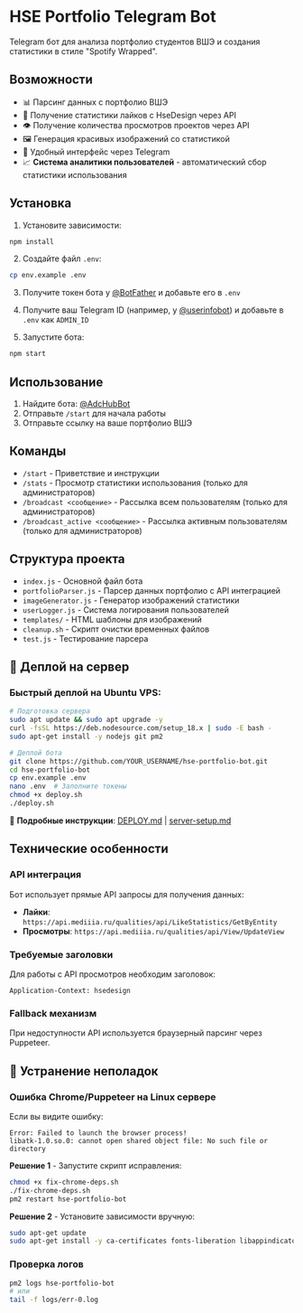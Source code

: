 # HSE Portfolio Telegram Bot

Telegram бот для анализа портфолио студентов ВШЭ и создания статистики в стиле "Spotify Wrapped".

## Возможности

- 📊 Парсинг данных с портфолио ВШЭ
- 🔗 Получение статистики лайков с HseDesign через API
- 👁️ Получение количества просмотров проектов через API
- 🖼️ Генерация красивых изображений со статистикой
- 📱 Удобный интерфейс через Telegram
- 📈 **Система аналитики пользователей** - автоматический сбор статистики использования

## Установка

1. Установите зависимости:
```bash
npm install
```

2. Создайте файл `.env`:
```bash
cp env.example .env
```

3. Получите токен бота у [@BotFather](https://t.me/BotFather) и добавьте его в `.env`

4. Получите ваш Telegram ID (например, у [@userinfobot](https://t.me/userinfobot)) и добавьте в `.env` как `ADMIN_ID`

5. Запустите бота:
```bash
npm start
```

## Использование

1. Найдите бота: [@AdcHubBot](https://t.me/AdcHubBot)
2. Отправьте `/start` для начала работы
3. Отправьте ссылку на ваше портфолио ВШЭ

## Команды

- `/start` - Приветствие и инструкции
- `/stats` - Просмотр статистики использования (только для администраторов)
- `/broadcast <сообщение>` - Рассылка всем пользователям (только для администраторов)
- `/broadcast_active <сообщение>` - Рассылка активным пользователям (только для администраторов)

## Структура проекта

- `index.js` - Основной файл бота
- `portfolioParser.js` - Парсер данных портфолио с API интеграцией
- `imageGenerator.js` - Генератор изображений статистики
- `userLogger.js` - Система логирования пользователей
- `templates/` - HTML шаблоны для изображений
- `cleanup.sh` - Скрипт очистки временных файлов
- `test.js` - Тестирование парсера

## 🚀 Деплой на сервер

### Быстрый деплой на Ubuntu VPS:
```bash
# Подготовка сервера
sudo apt update && sudo apt upgrade -y
curl -fsSL https://deb.nodesource.com/setup_18.x | sudo -E bash -
sudo apt-get install -y nodejs git pm2

# Деплой бота
git clone https://github.com/YOUR_USERNAME/hse-portfolio-bot.git
cd hse-portfolio-bot
cp env.example .env
nano .env  # Заполните токены
chmod +x deploy.sh
./deploy.sh
```

📖 **Подробные инструкции**: [DEPLOY.md](DEPLOY.md) | [server-setup.md](server-setup.md)

## Технические особенности

### API интеграция
Бот использует прямые API запросы для получения данных:
- **Лайки**: `https://api.mediiia.ru/qualities/api/LikeStatistics/GetByEntity`
- **Просмотры**: `https://api.mediiia.ru/qualities/api/View/UpdateView`

### Требуемые заголовки
Для работы с API просмотров необходим заголовок:
```
Application-Context: hsedesign
```

### Fallback механизм
При недоступности API используется браузерный парсинг через Puppeteer.

## 🔧 Устранение неполадок

### Ошибка Chrome/Puppeteer на Linux сервере

Если вы видите ошибку:
```
Error: Failed to launch the browser process!
libatk-1.0.so.0: cannot open shared object file: No such file or directory
```

**Решение 1** - Запустите скрипт исправления:
```bash
chmod +x fix-chrome-deps.sh
./fix-chrome-deps.sh
pm2 restart hse-portfolio-bot
```

**Решение 2** - Установите зависимости вручную:
```bash
sudo apt-get update
sudo apt-get install -y ca-certificates fonts-liberation libappindicator3-1 libasound2 libatk-bridge2.0-0 libatk1.0-0 libc6 libcairo2 libcups2 libdbus-1-3 libexpat1 libfontconfig1 libgbm1 libgcc1 libglib2.0-0 libgtk-3-0 libnspr4 libnss3 libpango-1.0-0 libpangocairo-1.0-0 libstdc++6 libx11-6 libx11-xcb1 libxcb1 libxcomposite1 libxcursor1 libxdamage1 libxext6 libxfixes3 libxi6 libxrandr2 libxrender1 libxss1 libxtst6 lsb-release wget xdg-utils
```

### Проверка логов
```bash
pm2 logs hse-portfolio-bot
# или
tail -f logs/err-0.log
``` 